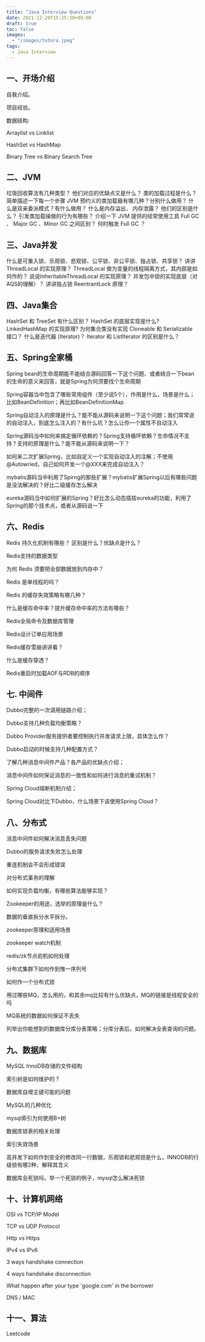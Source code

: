 ```yaml
---
title: "Java Interview Questions"
date: 2021-12-28T15:25:50+08:00
draft: true
toc: false
images:
  - "/images/totoro.jpeg"
tags: 
  - Java Interview
---
```


## 一、开场介绍
自我介绍。

项目经验。

数据结构:

Arraylist vs Linklist

HashSet vs HashMap

Binary Tree vs Binary Search Tree

## 二、JVM
垃圾回收算法有几种类型？ 他们对应的优缺点又是什么？
类的加载过程是什么？简单描述一下每一个步骤
JVM 预约义的类加载器有哪几种？分别什么做用？
什么是双亲委派模式？有什么做用？
什么是内存溢出， 内存泄露？ 他们的区别是什么？
引发类加载操做的行为有哪些？
介绍一下 JVM 提供的经常使用工具
Full GC 、 Major GC 、Minor GC 之间区别？
何时触发 Full GC ？

## 三、Java并发
什么是可重入锁、乐观锁、悲观锁、公平锁、非公平锁、独占锁、共享锁？
讲讲ThreadLocal 的实现原理？
ThreadLocal 做为变量的线程隔离方式，其内部是如何作的？
说说InheritableThreadLocal 的实现原理？
并发包中锁的实现底层（对AQS的理解）？
讲讲独占锁 ReentrantLock 原理？

## 四、Java集合
HashSet 和 TreeSet 有什么区别？
HashSet 的底层实现是什么?
LinkedHashMap 的实现原理?
为何集合类没有实现 Cloneable 和 Serializable 接口？
什么是迭代器 (Iterator)？
Iterator 和 ListIterator 的区别是什么？

## 五、Spring全家桶
 Spring bean的生命周期能不能结合源码回答一下这个问题、或者结合一下bean的生命的意义来回答，就是Spring为何须要找个生命周期

Spring容器当中包含了哪些常用组件（至少说5个），作用是什么，场景是什么；比如BeanDefinition；再比如BeanDefinitionMap

Spring自动注入的原理是什么？能不能从源码来说明一下这个问题；我们常常说的自动注入，到底怎么注入的？有什么坑？怎么让你一个属性不自动注入

Spring源码当中如何来搞定循环依赖的？Spring支持循环依赖？生命情况不支持？支持的原理是什么？能不能从源码来说明一下？

如何来二次扩展Spring，比如自定义一个实现自动注入的注解；不使用@Autowried，自己如何开发一个@XXX来完成自动注入？ 

mybatis源码当中利用了Spirng的那些扩展？mybatis扩展Spring以后有哪些问题是没法解决的？好比二级缓存怎么解决

eureka源码当中如何扩展的Spring？好比怎么动态插拔eureka的功能，利用了Spring的那个技术点，或者从源码说一下 

## 六、Redis
Redis 持久化机制有哪些？ 区别是什么？优缺点是什么？

Redis支持的数据类型

为何 Redis 须要把全部数据放到内存中？

Redis 是单线程的吗？

Redis 的缓存失效策略有哪几种？

什么是缓存命中率？提升缓存命中率的方法有哪些？

Redis全局命令及数据库管理

Redis设计订单应用场景

Redis缓存雪崩讲讲看？

什么是缓存穿透？

Redis重启时加载AOF与RDB的顺序

## 七. 中间件
Dubbo完整的一次调用链路介绍；

Dubbo支持几种负载均衡策略？

Dubbo Provider服务提供者要控制执行并发请求上限，具体怎么作？

Dubbo启动的时候支持几种配置方式？

了解几种消息中间件产品？各产品的优缺点介绍；

消息中间件如何保证消息的一致性和如何进行消息的重试机制？

Spring Cloud熔断机制介绍；

Spring Cloud对比下Dubbo，什么场景下该使用Spring Cloud？

## 八、分布式
消息中间件如何解决消息丢失问题

Dubbo的服务请求失败怎么处理

重连机制会不会形成错误

对分布式事务的理解

如何实现负载均衡，有哪些算法能够实现？

Zookeeper的用途，选举的原理是什么？

数据的垂直拆分水平拆分。

zookeeper原理和适用场景

zookeeper watch机制

redis/zk节点宕机如何处理

分布式集群下如何作到惟一序列号

如何作一个分布式锁

用过哪些MQ，怎么用的，和其余mq比较有什么优缺点，MQ的链接是线程安全的吗

MQ系统的数据如何保证不丢失

列举出你能想到的数据库分库分表策略；分库分表后，如何解决全表查询的问题。

## 九、数据库
MySQL InnoDB存储的文件结构

索引树是如何维护的？

数据库自增主键可能的问题

MySQL的几种优化

mysql索引为何使用B+树

数据库锁表的相关处理

索引失效场景

高并发下如何作到安全的修改同一行数据，乐观锁和悲观锁是什么，INNODB的行级锁有哪2种，解释其含义

数据库会死锁吗，举一个死锁的例子，mysql怎么解决死锁

## 十、计算机网络

OSI vs TCP/IP Model

TCP vs UDP Protocol

Http vs Https

IPv4 vs IPv6

3 ways handshake connection

4 ways handshake disconnection

What happen after your type 'google.com' in the borrower

DNS / MAC

## 十一、算法

Leetcode